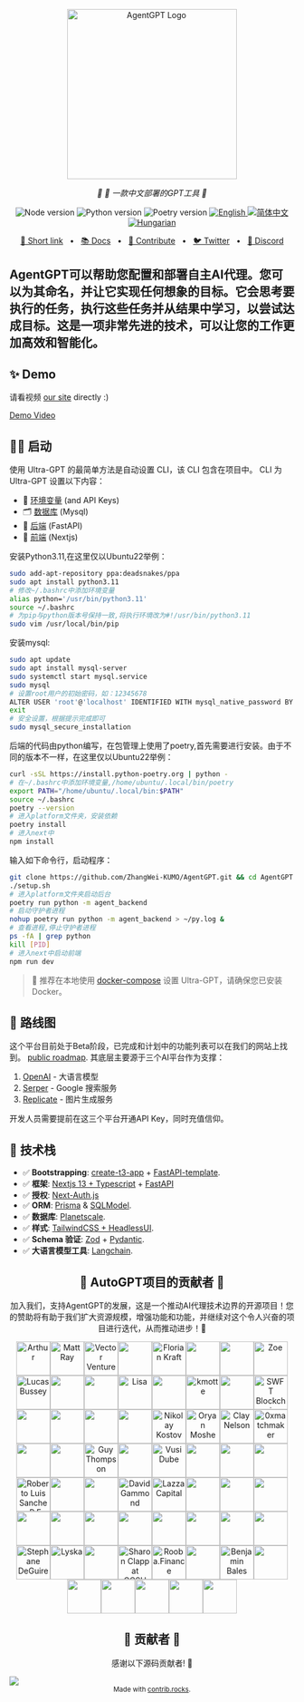 <p align="center">
  <img src="https://raw.githubusercontent.com/reworkd/AgentGPT/main/next/public/banner.png" height="300" alt="AgentGPT Logo"/>
</p>
<p align="center">
  <em>🤖 🤖 一款中文部署的GPT工具  🤖 </em>
</p>
<p align="center">
  <img alt="Node version" src="https://img.shields.io/static/v1?label=node&message=%20%3E=18&logo=node.js&color=2334D058" />
  <img alt="Python version" src="https://img.shields.io/badge/python-%E2%89%A53.10-blue" />
  <img alt="Poetry version" src="https://img.shields.io/badge/poetry-%E2%89%A51.5.1-lightgrey" />
  <a href="https://github.com/reworkd/AgentGPT/blob/master/README.md">
    <img src="https://img.shields.io/badge/lang-English-blue.svg" alt="English">
  </a>
  <a href="https://github.com/reworkd/AgentGPT/blob/master/docs/README.zh-HANS.md">
    <img src="https://img.shields.io/badge/lang-简体中文-red.svg" alt="简体中文">
  </a>
  <a href="https://github.com/reworkd/AgentGPT/blob/master/docs/README.hu-Cs4K1Sr4C.md">
    <img src="https://img.shields.io/badge/lang-Hungarian-red.svg" alt="Hungarian">
  </a>
</p>

<p align="center">
<a href="https://agentgpt.reworkd.ai">🔗 Short link</a>
<span>&nbsp;&nbsp;•&nbsp;&nbsp;</span>
<a href="https://docs.reworkd.ai/">📚 Docs</a>
<span>&nbsp;&nbsp;•&nbsp;&nbsp;</span>
<a href="https://docs.reworkd.ai/contributing">🤝 Contribute</a>
<span>&nbsp;&nbsp;•&nbsp;&nbsp;</span>
<a href="https://twitter.com/reworkdai">🐦 Twitter</a>
<span>&nbsp;&nbsp;•&nbsp;&nbsp;</span>
<a href="https://discord.gg/gcmNyAAFfV">📢 Discord</a>
</p>

AgentGPT可以帮助您配置和部署自主AI代理。您可以为其命名，并让它实现任何想象的目标。它会思考要执行的任务，执行这些任务并从结果中学习，以尝试达成目标。这是一项非常先进的技术，可以让您的工作更加高效和智能化。
---

## ✨ Demo
请看视频 [our site](https://agentgpt.reworkd.ai) directly :)

[Demo Video](https://github.com/reworkd/AgentGPT/assets/50181239/5348e44a-29a5-4280-a06b-fe1429a8d99e)


## 👨‍🚀 启动

使用 Ultra-GPT 的最简单方法是自动设置 CLI，该 CLI 包含在项目中。
CLI 为 Ultra-GPT 设置以下内容：
- 🔐 [环境变量](https://github.com/reworkd/AgentGPT/blob/main/.env.example) (and API Keys)
- 🗂️ [数据库](https://github.com/reworkd/AgentGPT/tree/main/db) (Mysql)
- 🤖 [后端](https://github.com/reworkd/AgentGPT/tree/main/platform) (FastAPI)
- 🎨 [前端](https://github.com/reworkd/AgentGPT/tree/main/next) (Nextjs)

安装Python3.11,在这里仅以Ubuntu22举例：
```bash
sudo add-apt-repository ppa:deadsnakes/ppa
sudo apt install python3.11
# 修改~/.bashrc中添加环境变量
alias python='/usr/bin/python3.11'
source ~/.bashrc
# 为pip与python版本号保持一致,将执行环境改为#!/usr/bin/python3.11
sudo vim /usr/local/bin/pip

```
安装mysql:
```bash
sudo apt update
sudo apt install mysql-server
sudo systemctl start mysql.service
sudo mysql
# 设置root用户的初始密码，如：12345678
ALTER USER 'root'@'localhost' IDENTIFIED WITH mysql_native_password BY 'YOUR_PASSWORD';
exit
# 安全设置，根据提示完成即可
sudo mysql_secure_installation
```

后端的代码由python编写，在包管理上使用了poetry,首先需要进行安装。由于不同的版本不一样，在这里仅以Ubuntu22举例：
```bash
curl -sSL https://install.python-poetry.org | python -
# 在~/.bashrc中添加环境变量,/home/ubuntu/.local/bin/poetry
export PATH="/home/ubuntu/.local/bin:$PATH"
source ~/.bashrc
poetry --version
# 进入platform文件夹，安装依赖
poetry install
# 进入next中
npm install
```

输入如下命令行，启动程序：
```bash
git clone https://github.com/ZhangWei-KUMO/AgentGPT.git && cd AgentGPT
./setup.sh
# 进入platform文件夹启动后台
poetry run python -m agent_backend
# 启动守护者进程
nohup poetry run python -m agent_backend > ~/py.log &
# 查看进程,停止守护者进程
ps -fA | grep python
kill [PID]
# 进入next中启动前端
npm run dev
```

> 🐳  推荐在本地使用 [docker-compose](https://www.docker.com/) 设置 Ultra-GPT，请确保您已安装 Docker。

## 🎉 路线图

这个平台目前处于Beta阶段，已完成和计划中的功能列表可以在我们的网站上找到。 [public roadmap](https://docs.reworkd.ai/roadmap).
其底层主要源于三个AI平台作为支撑：

1. [OpenAI](https://openai.com/) - 大语言模型
2. [Serper](https://serper.dev/) - Google 搜索服务
3. [Replicate](https://replicate.com/) - 图片生成服务

开发人员需要提前在这三个平台开通API Key，同时充值信仰。

## 🚀 技术栈

- ✅ **Bootstrapping**: [create-t3-app](https://create.t3.gg) + [FastAPI-template](https://github.com/s3rius/FastAPI-template).
- ✅ **框架**: [Nextjs 13 + Typescript](https://nextjs.org/) + [FastAPI](https://fastapi.tiangolo.com/)
- ✅ **授权**: [Next-Auth.js](https://next-auth.js.org)
- ✅ **ORM**: [Prisma](https://prisma.io) & [SQLModel](https://sqlmodel.tiangolo.com/).
- ✅ **数据库**: [Planetscale](https://planetscale.com/).
- ✅ **样式**: [TailwindCSS + HeadlessUI](https://tailwindcss.com).
- ✅ **Schema 验证**: [Zod](https://github.com/colinhacks/zod) + [Pydantic](https://sqlmodel.tiangolo.com/).
- ✅ **大语言模型工具**: [Langchain](https://github.com/hwchase17/langchain).


<h2 align="center">
💝 AutoGPT项目的贡献者 💝
</h2>

<p align="center">
加入我们，支持AgentGPT的发展，这是一个推动AI代理技术边界的开源项目！您的赞助将有助于我们扩大资源规模，增强功能和功能，并继续对这个令人兴奋的项目进行迭代，从而推动进步！🚀
</p>

<p align="center">
<!-- sponsors --><a href="https://github.com/arthurbnhm"><img src="https://github.com/arthurbnhm.png" width="60px" alt="Arthur" /></a><a href="https://github.com/mrayonnaise"><img src="https://github.com/mrayonnaise.png" width="60px" alt="Matt Ray" /></a><a href="https://github.com/jd3655"><img src="https://github.com/jd3655.png" width="60px" alt="Vector Ventures" /></a><a href="https://github.com/durairajasivam"><img src="https://github.com/durairajasivam.png" width="60px" alt="" /></a><a href="https://github.com/floriank"><img src="https://github.com/floriank.png" width="60px" alt="Florian Kraft" /></a><a href="https://github.com/localecho"><img src="https://github.com/localecho.png" width="60px" alt="" /></a><a href="https://github.com/fireheat135"><img src="https://github.com/fireheat135.png" width="60px" alt="" /></a><a href="https://github.com/zoelidity"><img src="https://github.com/zoelidity.png" width="60px" alt="Zoe" /></a><a href="https://github.com/busseyl"><img src="https://github.com/busseyl.png" width="60px" alt="Lucas Bussey" /></a><a href="https://github.com/DuanChaori"><img src="https://github.com/DuanChaori.png" width="60px" alt="" /></a><a href="https://github.com/jukwaphil1"><img src="https://github.com/jukwaphil1.png" width="60px" alt="" /></a><a href="https://github.com/lisa-ee"><img src="https://github.com/lisa-ee.png" width="60px" alt="Lisa" /></a><a href="https://github.com/VulcanT"><img src="https://github.com/VulcanT.png" width="60px" alt="" /></a><a href="https://github.com/kman62"><img src="https://github.com/kman62.png" width="60px" alt="kmotte" /></a><a href="https://github.com/Haithamhaj"><img src="https://github.com/Haithamhaj.png" width="60px" alt="" /></a><a href="https://github.com/SwftCoins"><img src="https://github.com/SwftCoins.png" width="60px" alt="SWFT Blockchain" /></a><a href="https://github.com/ChevalierzA"><img src="https://github.com/ChevalierzA.png" width="60px" alt="" /></a><a href="https://github.com/research-developer"><img src="https://github.com/research-developer.png" width="60px" alt="" /></a><a href="https://github.com/Mitchell-Coder-New"><img src="https://github.com/Mitchell-Coder-New.png" width="60px" alt="" /></a><a href="https://github.com/Trecares"><img src="https://github.com/Trecares.png" width="60px" alt="" /></a><a href="https://github.com/nnkostov"><img src="https://github.com/nnkostov.png" width="60px" alt="Nikolay Kostov" /></a><a href="https://github.com/oryanmoshe"><img src="https://github.com/oryanmoshe.png" width="60px" alt="Oryan Moshe" /></a><a href="https://github.com/ClayNelson"><img src="https://github.com/ClayNelson.png" width="60px" alt="Clay Nelson" /></a><a href="https://github.com/0xmatchmaker"><img src="https://github.com/0xmatchmaker.png" width="60px" alt="0xmatchmaker" /></a><a href="https://github.com/carlosbartolomeu"><img src="https://github.com/carlosbartolomeu.png" width="60px" alt="" /></a><a href="https://github.com/Agronobeetles"><img src="https://github.com/Agronobeetles.png" width="60px" alt="" /></a><a href="https://github.com/CloudyGuyThompson"><img src="https://github.com/CloudyGuyThompson.png" width="60px" alt="Guy Thompson" /></a><a href="https://github.com/Jhonvolt17"><img src="https://github.com/Jhonvolt17.png" width="60px" alt="" /></a><a href="https://github.com/sirswali"><img src="https://github.com/sirswali.png" width="60px" alt="Vusi Dube" /></a><a href="https://github.com/Tweezamiza"><img src="https://github.com/Tweezamiza.png" width="60px" alt="" /></a><a href="https://github.com/DixonFyre"><img src="https://github.com/DixonFyre.png" width="60px" alt="" /></a><a href="https://github.com/jenius-eagle"><img src="https://github.com/jenius-eagle.png" width="60px" alt="" /></a><a href="https://github.com/CubanCongaMan"><img src="https://github.com/CubanCongaMan.png" width="60px" alt="Roberto Luis Sanchez, P.E., P.G.; D,GE; F.ASCE" /></a><a href="https://github.com/cskrobec"><img src="https://github.com/cskrobec.png" width="60px" alt="" /></a><a href="https://github.com/Jahmazon"><img src="https://github.com/Jahmazon.png" width="60px" alt="" /></a><a href="https://github.com/ISDAworld"><img src="https://github.com/ISDAworld.png" width="60px" alt="David Gammond" /></a><a href="https://github.com/lazzacapital"><img src="https://github.com/lazzacapital.png" width="60px" alt="Lazza Capital" /></a><a href="https://github.com/OptionalJoystick"><img src="https://github.com/OptionalJoystick.png" width="60px" alt="" /></a><a href="https://github.com/rodolfoguzzi"><img src="https://github.com/rodolfoguzzi.png" width="60px" alt="" /></a><a href="https://github.com/bluecat2210"><img src="https://github.com/bluecat2210.png" width="60px" alt="" /></a><a href="https://github.com/dactylogram9"><img src="https://github.com/dactylogram9.png" width="60px" alt="" /></a><a href="https://github.com/RUFreeJAC63"><img src="https://github.com/RUFreeJAC63.png" width="60px" alt="" /></a><a href="https://github.com/cecilmiles"><img src="https://github.com/cecilmiles.png" width="60px" alt="" /></a><a href="https://github.com/Djarielm007"><img src="https://github.com/Djarielm007.png" width="60px" alt="" /></a><a href="https://github.com/mikenj07"><img src="https://github.com/mikenj07.png" width="60px" alt="" /></a><a href="https://github.com/SvetaMolusk"><img src="https://github.com/SvetaMolusk.png" width="60px" alt="" /></a><a href="https://github.com/wuminkung"><img src="https://github.com/wuminkung.png" width="60px" alt="" /></a><a href="https://github.com/zhoumo1221"><img src="https://github.com/zhoumo1221.png" width="60px" alt="" /></a><a href="https://github.com/Stefan6666XXX"><img src="https://github.com/Stefan6666XXX.png" width="60px" alt="Stephane DeGuire" /></a><a href="https://github.com/lyska"><img src="https://github.com/lyska.png" width="60px" alt="Lyska" /></a><a href="https://github.com/KurganKolde"><img src="https://github.com/KurganKolde.png" width="60px" alt="" /></a><a href="https://github.com/sclappccsu"><img src="https://github.com/sclappccsu.png" width="60px" alt="Sharon Clapp at CCSU" /></a><a href="https://github.com/Rooba-Finance"><img src="https://github.com/Rooba-Finance.png" width="60px" alt="Rooba.Finance" /></a><a href="https://github.com/ferienhausmiete"><img src="https://github.com/ferienhausmiete.png" width="60px" alt="" /></a><a href="https://github.com/benjaminbales"><img src="https://github.com/benjaminbales.png" width="60px" alt="Benjamin Bales" /></a><a href="https://github.com/pimentel233"><img src="https://github.com/pimentel233.png" width="60px" alt="" /></a><a href="https://github.com/PinkyWobbles"><img src="https://github.com/PinkyWobbles.png" width="60px" alt="" /></a><a href="https://github.com/jconroy11"><img src="https://github.com/jconroy11.png" width="60px" alt="" /></a><a href="https://github.com/DavidJamesRotenberg"><img src="https://github.com/DavidJamesRotenberg.png" width="60px" alt="" /></a><a href="https://github.com/antecochat"><img src="https://github.com/antecochat.png" width="60px" alt="" /></a><a href="https://github.com/RealBonOfaSitch"><img src="https://github.com/RealBonOfaSitch.png" width="60px" alt="" /></a><!-- sponsors -->
</p>

<h2 align="center">
💪 贡献者 💪
</h2>

<p align="center">
感谢以下源码贡献者! 🙏
</p>

<a href="https://github.com/reworkd/agentgpt/graphs/contributors">
  <img src="https://contrib.rocks/image?repo=reworkd/agentgpt" />
</a>

<div align="center">
<sub>Made with <a href="https://contrib.rocks">contrib.rocks</a>.</sub>
</div>
